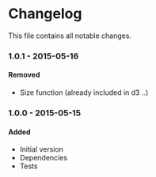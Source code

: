 # Changelog

This file contains all notable changes.

### 1.0.1 - 2015-05-16

#### Removed

* Size function (already included in d3 ..)


### 1.0.0 - 2015-05-15

#### Added

* Initial version
* Dependencies
* Tests